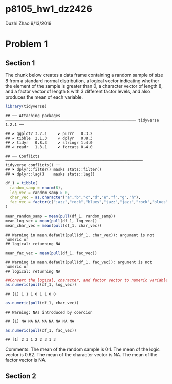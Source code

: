 p8105\_hw1\_dz2426
================
Duzhi Zhao
9/13/2019

# Problem 1

## Section 1

The chunk below creates a data frame containing a random sample of size
8 from a standard normal distribution, a logical vector indicating
whether the element of the sample is greater than 0, a character vector
of length 8, and a factor vector of length 8 with 3 different factor
levels, and also produces the mean of each
    variable.

``` r
library(tidyverse)
```

    ## ── Attaching packages ───────────────────────────────────────────────────────── tidyverse 1.2.1 ──

    ## ✔ ggplot2 3.2.1     ✔ purrr   0.3.2
    ## ✔ tibble  2.1.3     ✔ dplyr   0.8.3
    ## ✔ tidyr   0.8.3     ✔ stringr 1.4.0
    ## ✔ readr   1.3.1     ✔ forcats 0.4.0

    ## ── Conflicts ──────────────────────────────────────────────────────────── tidyverse_conflicts() ──
    ## ✖ dplyr::filter() masks stats::filter()
    ## ✖ dplyr::lag()    masks stats::lag()

``` r
df_1 = tibble(
  random_samp = rnorm(8),
  log_vec = random_samp > 0,
  char_vec = as.character("a","b","c","d","e","f","g","h"),
  fac_vec = factor(c("jazz","rock","blues","jazz","jazz","rock","blues","rock"))
)

mean_random_samp = mean(pull(df_1, random_samp))
mean_log_vec = mean(pull(df_1, log_vec))
mean_char_vec = mean(pull(df_1, char_vec))
```

    ## Warning in mean.default(pull(df_1, char_vec)): argument is not numeric or
    ## logical: returning NA

``` r
mean_fac_vec = mean(pull(df_1, fac_vec))
```

    ## Warning in mean.default(pull(df_1, fac_vec)): argument is not numeric or
    ## logical: returning NA

``` r
##Convert the logical, character, and factor vector to numeric variable
as.numeric(pull(df_1, log_vec))
```

    ## [1] 1 1 1 0 1 1 0 0

``` r
as.numeric(pull(df_1, char_vec))
```

    ## Warning: NAs introduced by coercion

    ## [1] NA NA NA NA NA NA NA NA

``` r
as.numeric(pull(df_1, fac_vec))
```

    ## [1] 2 3 1 2 2 3 1 3

Comments: The mean of the random sample is 0.1. The mean of the logic
vector is 0.62. The mean of the character vector is NA. The mean of the
factor vector is NA.

## Section 2
